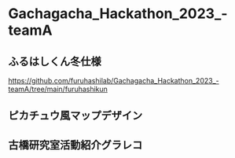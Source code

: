 # Gachagacha_Hackathon_2023_-teamA

## ふるはしくん冬仕様
https://github.com/furuhashilab/Gachagacha_Hackathon_2023_-teamA/tree/main/furuhashikun

## ピカチュウ風マップデザイン


## 古橋研究室活動紹介グラレコ
